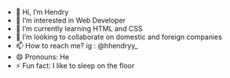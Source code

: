 - 👋 Hi, I’m Hendry
- 👀 I’m interested in Web Developer
- 🌱 I’m currently learning HTML and CSS
- 💞️ I’m looking to collaborate on domestic and foreign companies
- 📫 How to reach me?
     ig : @hhendryy_
- 😄 Pronouns: He
- ⚡ Fun fact: I like to sleep on the floor

<!---
henddry123/henddry123 is a ✨ special ✨ repository because its `README.md` (this file) appears on your GitHub profile.
You can click the Preview link to take a look at your changes.
--->
